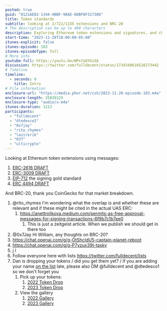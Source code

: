 ```yaml
---
posted: true
guid: "0121AE82-1344-4BBF-98AE-60BF8F317386"
title: Token standards
subtitle: looking at 2/721/1155 extensions and BRC-20
# The description can be up to 400 characters
description: Exploring Ethereum token extensions and signatures, and checking out the BRC-20 standard. POAPs are flying—don't forget to claim yours!
start-time: "2023-11-28T18:00:00-05:00"
itunes-explicit: false
itunes-episode: 103
itunes-episodeType: full
# More info
youtube-full: https://youtu.be/WPxfaDYGiXA
discussion: https://twitter.com/fulldecent/status/1734348616528273442
# Timeline
timeline:
  - seconds: 0
    title: Intro
# File information
enclosure-url: "https://media.phor.net/csh/2023-11-28-episode-103.m4a"
enclosure-length: 25839125
enclosure-type: "audio/x-m4a"
itunes-duration: 1213
participants:
  - "fulldecent"
  - "dtedesco1"
  - "0x7jay"
  - "rito_rhymes"
  - "lazirerik"
  - "037"
  - "ulticrypto"
---
```


Looking at Ethereum token extensions using messages:

1. [ERC-2616 DRAFT](https://eips.ethereum.org/EIPS/eip-2612)
2. [ERC-3009 DRAFT](https://eips.ethereum.org/EIPS/eip-3009)
3. [EIP-712](https://eips.ethereum.org/EIPS/eip-712) the signing gold standard
4. [ERC 4494 DRAFT](https://eips.ethereum.org/EIPS/eip-4494)

And BRC-20, thank you CoinGecko for that market breakdown.

<!--end of quick notes-->

1. @rito_rhymes I'm wondering what the overlap is and whether these are relevant and if these might be cited in the actual UAS ERC:
   1. https://anettrolikova.medium.com/permits-as-free-approval-messages-for-signing-transactions-6f9b7c1b7ee0
      1. This is just a zeitgeist article. When we publish we should get in there too 
3. @0x7Jay Hi William, any thoughts on BRC-20?
5. https://chat.openai.com/g/g-OtShcIdU5-captain-planet-reboot
6. https://chat.openai.com/g/g-P7yzux39t-tasky
7. j                l
8. Follow everyone here with lists https://twitter.com/fulldecent/lists
9. Dan is dropping your tokens / did you get them yet? / if you are adding your name [on the list](https://hour.gg/participants) late, please also DM @fulldecent and @dtedesco1 so we don't forget you
   1. Pick up your tokens:
      1. [2022 Token Drop](https://www.poap.delivery/2022hourgg)
      2. [2023 Token Drop](https://www.poap.delivery/2023hourgg)
   2. View the gallery
      1. [2022 Gallery](https://poap.gallery/event/159768)
      2. [2023 Gallery](https://poap.gallery/event/159769)